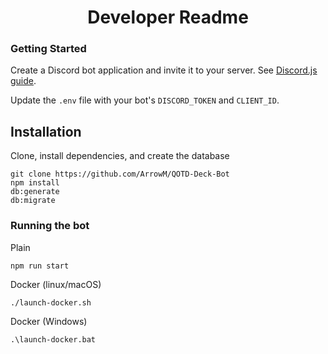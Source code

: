 <div align="center">
   <h1>Developer Readme</h1>
</div>

### Getting Started
Create a Discord bot application and invite it to your server.
See [Discord.js guide](https://discordjs.guide/preparations/setting-up-a-bot-application.html).

Update the `.env` file with your bot's `DISCORD_TOKEN` and `CLIENT_ID`.


## Installation

Clone, install dependencies, and create the database
```shell
git clone https://github.com/ArrowM/QOTD-Deck-Bot
npm install
db:generate
db:migrate
```

### Running the bot
Plain
```shell
npm run start
```

Docker (linux/macOS)
```shell
./launch-docker.sh
```

Docker (Windows)
```shell
.\launch-docker.bat
```